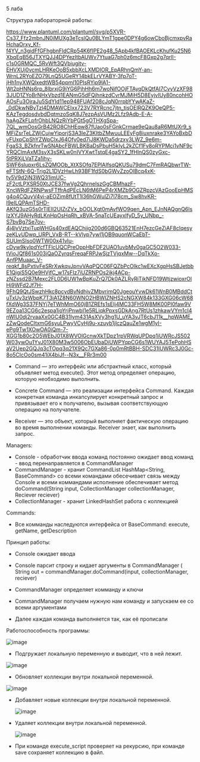 5 лаба

Структура лабораторной работы:

https://www.plantuml.com/plantuml/svg/p5XVR-Cs37_Ffz2mbnJN0iMUXg3eTcslQu0BLYmT1gpe0DPY4g6owCboBjcmxpvRaHchaOrxy_Kf-f4YV_n3gidFfGFhgbnFldCRp54K6fIPE2g48_5Apb4kfBAOEKLcKhufKu25N6XbqEqB56JTXYQJJ4DPYezItbAUWv7YtuaG7ph0z6mcF8Gxp2g7qrlI-c1s0GRMQC_5RvWft3QVbiugitv-EHVXUj0vcmLHRKeOoB5xbbXcLXMDIOR_EpARhnQmY-an-WrnL2RYoEZO79LnQ5UGeRY14bkELrVYABY-3fp7oT-jHh1nyXWQlxedtWB54ppml10PIsRYip9lA1-Wt2pHNNs6rp_8lbrxjG9iYG6PjhHh6m7woNifOOjFTAyqDkQtfAI7CvyVzXF983JUD1ZYoBrNHxVbzd1EANmG5dFQjhnkzdCvrMJMiH5D8EyjvIUy80ncohHOAOsFu3OjraJu5SdYId11ep948FUAf208cJqN0rrpbYYwAKaZ-_0dDkwNByTzl4DMAWCEIxx723V7RYRcnc7jtn_tisOElRQZK9OeQP5-KAzTegdosdvbdDqtmzoSqK8J7ezpAsVUMz2Lfz9Adb-E-A-haAgZkFLpfrOhbLNQzRjYbPGt5gOTHXgSpa-7QL_wmOosGrB42RO8ChHEqw87fUao0sFGnkCrmae9eQau8aR6MtUXr9_sMFiZsrTeLZWjCujwYiporjS3A3leZ3KItbZMwuuLEEyFg8iuxnrake3YAYoBxbDvFUxpCpShYZWpClxJ64Ofy0ed7iJ8KWDa5drzxy3LWZ_9e6m-FgaS3_BZkfnrTwSNAbcFBWLBKBaDsPbuH5kIyL2kZCf1Fv8oRYPMci1vNF9cYRQClmAxM3svX3sSKLw0nIVYXwtTstqE4gaSY2_1fHlnQS0zyGxc-5tPRXjLVaTZa1ihy-SWF6slupxr6LsZQMOOb_XtXSOfq7EPlAIfsqQKUSu79dmC7FmRAQbwrTW-eFTStN-6Q-Trjg2L1DVzHwLh93BF1fdS0bGWvZzoOlBcq4xK-ty5V9d2jN3WQ31imUC-zF2ctLPXSR50XtJCE37fwVg2QhrneIszGgCBMhazF-XncWRdFZRNPwsFTffrAdPEcLN6tM6PeP4rXMZb9OGZRpzcVAzGooEpHMSg4o4CQuyV4vi-aEOZim8fUtT1l36hGWulZi7l78cm_Sw8hvKR-l9eILQPAmTSHD-AKfQ3uzG5s0rTIEIl2UIZrZVx_bOOLXgt0mAvfWO9qen_Apn_EJnNAQgnQ6IsIzXYJ9AHyRdLKnHpOsHqRh_xBVA-5naTcUEayxlfyD_5y_UNbp_-S7bvBg7Se7ov-4j4lyVztxiTupWHGs40xdEAQChjjg200d6GBQ63521EnH7ezcGeZiAF8clqesyzeKLyUDwp_URPi_VxB-RT--kVlyp7ywI1jOB9quonWCaEbT-SUUmSIso0WTW00x41vlu-cDyw9kylpdYcfTFlcUQCPreOppHbFDF2UAO1uvbMv0gaGC5O2W033-tVioJQf861s003iQaOZyrqsFreqaFRPJwSjzTVjqxMw--DqTkXo-AnfPMuaac_V-reqkf_8sPxtivFeSRrXwkqvJpnvVAqPQC06FQZbPcOlkc1wEXcXgpHsSBJetbbE1QjgiS5Q0e9HVjfC_w17sFIz7iUZRNPOs2ikj4ACp-zNZssd2B7Mexc2FL0D6UW1wBpKuZrQ7Dk0AZLRyRiTikNFD19WtjzwioxrOlHj9WFd2Jf7H-9FhQ9QtJSwzhHkc8pcydBvNdhjvZMbvrimQ0JgeouYvwDk61WnB0MBddCtuTxUy3zWbpK7T3iA1Z8N60WNO2HBWIZNHS2cNGXW84k133GXG06cW68fXdWg3S37FNYj7eTWhMmO60jB1ZREfs1sEIj4MC33FH5W8MK00PI0faw9V9EZoa13CG6c2espa1ioYrjPnwbI1e5RLiqkPpxsGDkAng7RtUs1zhkawVYm1cI4nWlU0dj2rvaaXx0GC4B31Iym431AsXVy3hg1U_uYA3vJT6cbJ11k__hpWAME_zZwQodeCltxmG6syuLPwyVCyHj9u-xzuyb1jlczQauZe1wgM1yI-ePg9Tw1XOwOA0iQm-7-XGG1b80c2O5WEbJ01X8WVOlGcnwXkTDpz1rpVRWqUPDpq1iUWRcJS502W03ywOu1YvJ01X80M3w5006ObEUbaDiUWPYqpCG6s1WUYAJ5TePohHSaV2Uep2GQJq3cTOpq3q21X9Qc7GXa86-0p0mRtBBH-SDC31lUWRc3J0Gc-8o5CIcOo0sm41iX4biJf--N3x__FRr3m00


- Command — это интерфейс или абстрактный класс, который объявляет метод execute(). Этот метод определяет операцию, которую необходимо выполнить.

- Concrete Command — это реализации интерфейса Command. Каждая конкретная команда инкапсулирует конкретный запрос и привязывает его к получателю, вызывая соответствующую операцию на получателе.

- Receiver — это объект, который выполняет фактическую операцию во время выполнении команды. Receiver знает, как выполнить запрос.

Managers:
- Console - обработчик ввода команд
	постоянно ожидает ввод команд - ввод перенаправляется в CommandManager
- CommandManager - хранит CommandList HashMap<String, BaseCommand> со всеми командами
	обесечивает связь между Console и всеми коммандами
	исполнение обеспечивает метод doCommand(String input, CollectionManager collectionManager, Reciever reciever)
- CollectionManager - хранит LinkedHashSet
	работа с коллекцией

Commands:

- Все комманды наследуются интерфейса от BaseCommand:
	execute, getName, getDescription

Принцип работы:

- Console ожидает ввода

- Console парсит строку и кидает аргументы в CommandManager (
	String out = commandManager.doCommand(input, collectionManager, reciever)

- CommandManager определяет комманду и ключи 

- CommandManager получаем нужную нам команду и запускаем ее со всеми аргументами

- Далее каждая команда выполняется так, как её прописали


Работоспособность программы:

![image](https://github.com/user-attachments/assets/46390ca8-017c-4289-98cb-67b479b2d72d)

- Подгружает локальную переменную и выводит, что в ней лежит.

![image](https://github.com/user-attachments/assets/d02dc665-915d-4497-8052-07ff943ce746)

- Обновляет коллекции внутри локальной переменной.

![image](https://github.com/user-attachments/assets/bba20159-31f3-490d-ad18-055572c8e0bb)
  
- Добавляет новые коллекции внутри локальной переменной.

  ![image](https://github.com/user-attachments/assets/42e37317-e4b1-4aa0-918a-3b687ddb0e29)

- Удаляет коллекции внутри локальной переменной.

  ![image](https://github.com/user-attachments/assets/dedca3ba-6c3b-42e7-ba18-0a0b1976dec7)

- При команде execute_script проверяет на рекурсию, при команде save сохраняет коллекцию в файл.
